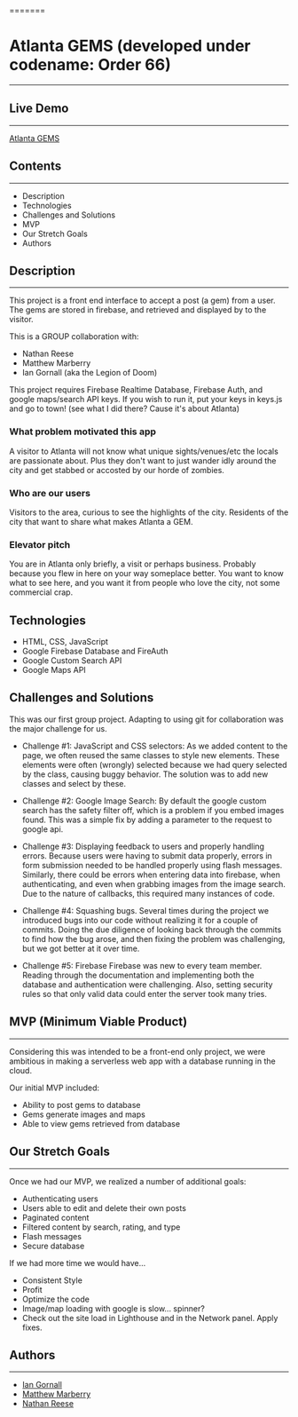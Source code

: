=======
# Atlanta GEMS (developed under codename: Order 66)
---

## Live Demo
---
[Atlanta GEMS](https://www.iangornall.com/ExecutiveOrder66)

## Contents
---
* Description
* Technologies
* Challenges and Solutions
* MVP
* Our Stretch Goals
* Authors

## Description
---

This project is a front end interface to accept a post (a gem) from a user. The gems are stored in firebase, and retrieved and displayed by to the visitor.

This is a GROUP collaboration with:
* Nathan Reese
* Matthew Marberry
* Ian Gornall
(aka the Legion of Doom)

This project requires Firebase Realtime Database, Firebase Auth, and google maps/search API keys. If you wish to run it, put your keys in keys.js and go to town!  (see what I did there? Cause it's about Atlanta)

### What problem motivated this app
A visitor to Atlanta will not know what unique sights/venues/etc the locals are passionate about. Plus they don't want to just wander idly around the city and get stabbed or accosted by our horde of zombies.

### Who are our users
Visitors to the area, curious to see the highlights of the city.
Residents of the city that want to share what makes Atlanta a GEM.


### Elevator pitch
You are in Atlanta only briefly, a visit or perhaps business.  Probably because you flew in here on your way someplace better. You want to know what to see here, and you want it from people who love the city, not some commercial crap.

## Technologies
* HTML, CSS, JavaScript
* Google Firebase Database and FireAuth
* Google Custom Search API
* Google Maps API

## Challenges and Solutions
This was our first group project.  Adapting to using git for collaboration was the major challenge for us.

* Challenge #1: JavaScript and CSS selectors:
As we added content to the page, we often reused the same classes to style new elements.  These elements were often (wrongly) selected because we had query selected by the class, causing buggy behavior.  The solution was to add new classes and select by these.

* Challenge #2: Google Image Search:
By default the google custom search has the safety filter off, which is a problem if you embed images found.  This was a simple fix by adding a parameter to the request to google api.

* Challenge #3: Displaying feedback to users and properly handling errors.
Because users were having to submit data properly, errors in form submission needed to be handled properly using flash messages.  Similarly, there could be errors when entering data into firebase, when authenticating, and even when grabbing images from the image search.  Due to the nature of callbacks, this required many instances of code.

* Challenge #4: Squashing bugs.
Several times during the project we introduced bugs into our code without realizing it for a couple of commits.  Doing the due diligence of looking back through the commits to find how the bug arose, and then fixing the problem was challenging, but we got better at it over time.

* Challenge #5: Firebase
Firebase was new to every team member.  Reading through the documentation and implementing both the database and authentication were challenging.  Also, setting security rules so that only valid data could enter the server took many tries.

## MVP (Minimum Viable Product)
---
Considering this was intended to be a front-end only project, we were ambitious in making a serverless web app with a database running in the cloud.

Our initial MVP included:
* Ability to post gems to database
* Gems generate images and maps
* Able to view gems retrieved from database

## Our Stretch Goals
---
Once we had our MVP, we realized a number of additional goals:
* Authenticating users
* Users able to edit and delete their own posts
* Paginated content
* Filtered content by search, rating, and type
* Flash messages
* Secure database

If we had more time we would have...
* Consistent Style
* Profit
* Optimize the code
* Image/map loading with google is slow... spinner?
* Check out the site load in Lighthouse and in the Network panel.  Apply fixes.

## Authors
---
  * [Ian Gornall](https://github.com/iangornall/)
  * [Matthew Marberry](https://github.com/marberrym)
  * [Nathan Reese](https://github.com/somelinuxguy)
